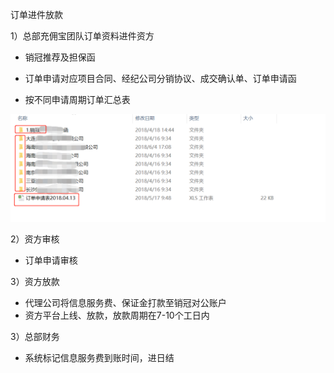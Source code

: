 订单进件放款

1）总部充佣宝团队订单资料进件资方

* 销冠推荐及担保函
* 订单申请对应项目合同、经纪公司分销协议、成交确认单、订单申请函

* 按不同申请周期订单汇总表

![](/assets/import.png订单1)

2）资方审核

* 订单申请审核



3）资方放款

* 代理公司将信息服务费、保证金打款至销冠对公账户
* 资方平台上线、放款，放款周期在7-10个工日内



3）总部财务

* 系统标记信息服务费到账时间，进日结



